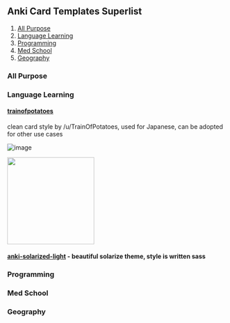 ## Anki Card Templates Superlist

1. [All Purpose](#All+Purpose)
2. [Language Learning](#Language+Learning)
3. [Programming](#Programming)
4. [Med School](#Med+School)
5. [Geography](#Geography)

### All Purpose 

### Language Learning

#### [trainofpotatoes](https://www.reddit.com/r/Anki/comments/4n6cbf/does_anyone_have_a_goodlooking_anki_css_template/) 

clean card style by /u/TrainOfPotatoes, used for Japanese, can be adopted for other use cases

![image](https://i.imgur.com/PCOegfB.png)

<img src="https://i.imgur.com/PCOegfB.png" style="width: 200px;"/>

#### [anki-solarized-light](https://github.com/NSBum/anki-themes) - beautiful solarize theme, style is written sass

### Programming


### Med School


### Geography
